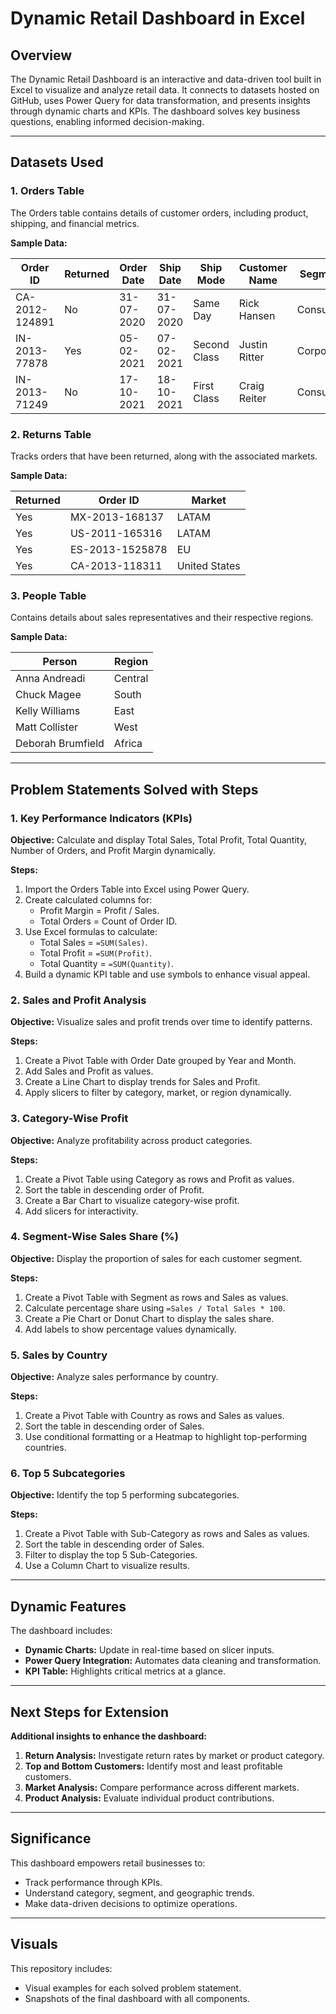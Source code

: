 # Dynamic Retail Dashboard in Excel

## Overview
The Dynamic Retail Dashboard is an interactive and data-driven tool built in Excel to visualize and analyze retail data. It connects to datasets hosted on GitHub, uses Power Query for data transformation, and presents insights through dynamic charts and KPIs. The dashboard solves key business questions, enabling informed decision-making.

---

## Datasets Used

### 1. Orders Table
The Orders table contains details of customer orders, including product, shipping, and financial metrics.

**Sample Data:**

| Order ID       | Returned | Order Date | Ship Date | Ship Mode     | Customer Name  | Segment     | Country       | Market | Sales   | Profit  | Discount |
|----------------|----------|------------|-----------|---------------|----------------|-------------|---------------|--------|---------|---------|----------|
| CA-2012-124891 | No       | 31-07-2020 | 31-07-2020 | Same Day      | Rick Hansen    | Consumer    | United States | US     | 2309.65 | 762.18  | 0        |
| IN-2013-77878  | Yes      | 05-02-2021 | 07-02-2021 | Second Class  | Justin Ritter  | Corporate   | Australia     | APAC   | 3709.40 | -288.77 | 0.1      |
| IN-2013-71249  | No       | 17-10-2021 | 18-10-2021 | First Class   | Craig Reiter   | Consumer    | Australia     | APAC   | 5175.17 | 919.97  | 0.1      |

### 2. Returns Table
Tracks orders that have been returned, along with the associated markets.

**Sample Data:**

| Returned | Order ID       | Market     |
|----------|----------------|------------|
| Yes      | MX-2013-168137 | LATAM      |
| Yes      | US-2011-165316 | LATAM      |
| Yes      | ES-2013-1525878| EU         |
| Yes      | CA-2013-118311 | United States |

### 3. People Table
Contains details about sales representatives and their respective regions.

**Sample Data:**

| Person           | Region      |
|------------------|-------------|
| Anna Andreadi    | Central     |
| Chuck Magee      | South       |
| Kelly Williams   | East        |
| Matt Collister   | West        |
| Deborah Brumfield| Africa      |

---

## Problem Statements Solved with Steps

### 1. Key Performance Indicators (KPIs)
**Objective:** Calculate and display Total Sales, Total Profit, Total Quantity, Number of Orders, and Profit Margin dynamically.

**Steps:**
1. Import the Orders Table into Excel using Power Query.
2. Create calculated columns for:
   - Profit Margin = Profit / Sales.
   - Total Orders = Count of Order ID.
3. Use Excel formulas to calculate:
   - Total Sales = `=SUM(Sales)`.
   - Total Profit = `=SUM(Profit)`.
   - Total Quantity = `=SUM(Quantity)`.
4. Build a dynamic KPI table and use symbols to enhance visual appeal.

### 2. Sales and Profit Analysis
**Objective:** Visualize sales and profit trends over time to identify patterns.

**Steps:**
1. Create a Pivot Table with Order Date grouped by Year and Month.
2. Add Sales and Profit as values.
3. Create a Line Chart to display trends for Sales and Profit.
4. Apply slicers to filter by category, market, or region dynamically.

### 3. Category-Wise Profit
**Objective:** Analyze profitability across product categories.

**Steps:**
1. Create a Pivot Table using Category as rows and Profit as values.
2. Sort the table in descending order of Profit.
3. Create a Bar Chart to visualize category-wise profit.
4. Add slicers for interactivity.

### 4. Segment-Wise Sales Share (%)
**Objective:** Display the proportion of sales for each customer segment.

**Steps:**
1. Create a Pivot Table with Segment as rows and Sales as values.
2. Calculate percentage share using `=Sales / Total Sales * 100`.
3. Create a Pie Chart or Donut Chart to display the sales share.
4. Add labels to show percentage values dynamically.

### 5. Sales by Country
**Objective:** Analyze sales performance by country.

**Steps:**
1. Create a Pivot Table with Country as rows and Sales as values.
2. Sort the table in descending order of Sales.
3. Use conditional formatting or a Heatmap to highlight top-performing countries.

### 6. Top 5 Subcategories
**Objective:** Identify the top 5 performing subcategories.

**Steps:**
1. Create a Pivot Table with Sub-Category as rows and Sales as values.
2. Sort the table in descending order of Sales.
3. Filter to display the top 5 Sub-Categories.
4. Use a Column Chart to visualize results.

---

## Dynamic Features
The dashboard includes:
- **Dynamic Charts:** Update in real-time based on slicer inputs.
- **Power Query Integration:** Automates data cleaning and transformation.
- **KPI Table:** Highlights critical metrics at a glance.

---

## Next Steps for Extension
**Additional insights to enhance the dashboard:**
1. **Return Analysis:** Investigate return rates by market or product category.
2. **Top and Bottom Customers:** Identify most and least profitable customers.
3. **Market Analysis:** Compare performance across different markets.
4. **Product Analysis:** Evaluate individual product contributions.

---

## Significance
This dashboard empowers retail businesses to:
- Track performance through KPIs.
- Understand category, segment, and geographic trends.
- Make data-driven decisions to optimize operations.

---

## Visuals
This repository includes:
- Visual examples for each solved problem statement.
- Snapshots of the final dashboard with all components.


